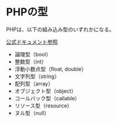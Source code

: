 # PHPの型

  PHPは、以下の組み込み型のいずれかになる。

  [公式ドキュメント参照](https://www.php.net/manual/ja/language.types.php)

  - 論理型（bool）
  - 整数型（int）
  - 浮動小数点型（float, double）
  - 文字列型（string）
  - 配列型（array）
  - オブジェクト型（object）
  - コールバック型（callable）
  - リソース型（resource）
  - ヌル型（null）
